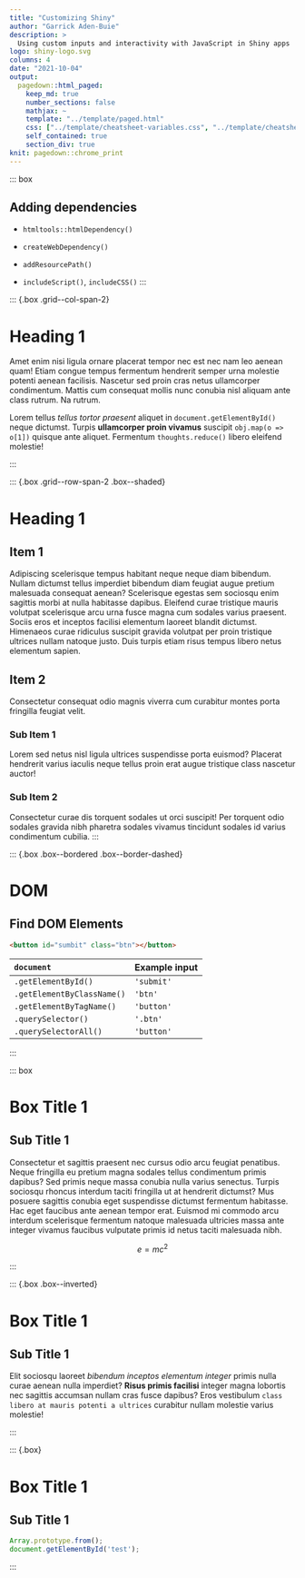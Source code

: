 ```yaml
---
title: "Customizing Shiny"
author: "Garrick Aden-Buie"
description: >
  Using custom inputs and interactivity with JavaScript in Shiny apps
logo: shiny-logo.svg
columns: 4
date: "2021-10-04"
output:
  pagedown::html_paged:
    keep_md: true
    number_sections: false
    mathjax: ~
    template: "../template/paged.html"
    css: ["../template/cheatsheet-variables.css", "../template/cheatsheet.css"]
    self_contained: true
    section_div: true
knit: pagedown::chrome_print
---
```




<style type="text/css">
@page {
  @bottom-right {
    content: "test";
  }
}
</style>

::: box

## Adding dependencies

- `htmltools::htmlDependency()`

- `createWebDependency()`

- `addResourcePath()`

- `includeScript()`, `includeCSS()`
:::

::: {.box .grid--col-span-2}
# Heading 1

Amet enim nisi ligula ornare placerat tempor nec est nec nam leo aenean quam! Etiam congue tempus fermentum hendrerit semper urna molestie potenti aenean facilisis. Nascetur sed proin cras netus ullamcorper condimentum. Mattis cum consequat mollis nunc conubia nisl aliquam ante class rutrum. Na rutrum.

Lorem tellus _tellus tortor praesent_ aliquet in `document.getElementById()` neque dictumst. 
Turpis **ullamcorper proin vivamus** suscipit `obj.map(o => o[1])` quisque ante aliquet. 
Fermentum `thoughts.reduce()` libero eleifend molestie!

:::

::: {.box .grid--row-span-2 .box--shaded}
# Heading 1

## Item 1

Adipiscing scelerisque tempus habitant neque neque diam bibendum. Nullam dictumst tellus imperdiet bibendum diam feugiat augue pretium malesuada consequat aenean? Scelerisque egestas sem sociosqu enim sagittis morbi at nulla habitasse dapibus. Eleifend curae tristique mauris volutpat scelerisque arcu urna fusce magna cum sodales varius praesent. Sociis eros et inceptos facilisi elementum laoreet blandit dictumst. Himenaeos curae ridiculus suscipit gravida volutpat per proin tristique ultrices nullam natoque justo. Duis turpis etiam risus tempus libero netus elementum sapien.

## Item 2

Consectetur consequat odio magnis viverra cum curabitur montes porta fringilla feugiat velit.

### Sub Item 1

Lorem sed netus nisl ligula ultrices suspendisse porta euismod? Placerat hendrerit varius iaculis neque tellus proin erat augue tristique class nascetur auctor!

### Sub Item 2

Consectetur curae dis torquent sodales ut orci suscipit! Per torquent odio sodales gravida nibh pharetra sodales vivamus tincidunt sodales id varius condimentum cubilia.
:::

::: {.box .box--bordered .box--border-dashed}

# DOM

## Find DOM Elements

```html
<button id="sumbit" class="btn"></button>
```


|<code>document</code>      |Example input |
|:--------------------------|:-------------|
|`.getElementById()`        |`'submit'`    |
|`.getElementByClassName()` |`'btn'`       |
|`.getElementByTagName()`   |`'button'`    |
|`.querySelector()`         |`'.btn'`      |
|`.querySelectorAll()`      |`'button'`    |

:::

::: box

# Box Title 1

## Sub Title 1

Consectetur et sagittis praesent nec cursus odio arcu feugiat penatibus. Neque fringilla eu pretium magna sodales tellus condimentum primis dapibus? Sed primis neque massa conubia nulla varius senectus. Turpis sociosqu rhoncus interdum taciti fringilla ut at hendrerit dictumst? Mus posuere sagittis conubia eget suspendisse dictumst fermentum habitasse. Hac eget faucibus ante aenean tempor erat. Euismod mi commodo arcu interdum scelerisque fermentum natoque malesuada ultricies massa ante integer vivamus faucibus vulputate primis id netus taciti malesuada nibh.

$$e = mc^2$$

:::

::: {.box .box--inverted}

# Box Title 1

## Sub Title 1

Elit sociosqu laoreet *bibendum inceptos elementum integer* primis nulla curae aenean nulla imperdiet? **Risus primis facilisi** integer magna lobortis nec sagittis accumsan nullam cras fusce dapibus? Eros vestibulum `class libero at mauris potenti a ultrices` curabitur nullam molestie varius molestie! 

:::


::: {.box}

# Box Title 1

## Sub Title 1

```js
Array.prototype.from();
document.getElementById('test');
```

:::
